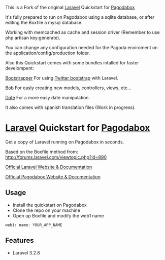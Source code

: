 This is a Fork of the original [Laravel](http://laravel.com) Quickstart for [Pagodabox](https://pagodabox.com/)

It's fully prepared to run on Pagodabox using a sqlite database, or after editing the Boxfile a mysql database. 

Working with memcached as cache and session driver (Remember to use php artisan key:generate).

You can change any configuration needed for the Pagoda enviroment on the application/config/production folder.

Also this Quickstart comes with some bundles intalled for faster develompent:

[Bootstrapper](https://github.com/patricktalmadge/bootstrapper) For using [Twitter bootstrap](http://twitter.github.com/bootstrap/) with Laravel.

[Bob](http://daylerees.github.com/laravel-bob/) For easly creating new models, controllers, views, etc...

[Date](https://github.com/swt83/laravel-date) For a more easy date manipulation.

It also comes with spanish translation files (Work in progress).


# [Laravel](http://laravel.com) Quickstart for [Pagodabox](https://pagodabox.com/)

Get a copy of Laravel running on Pagodabox in seconds.

Based on the Boxfile method from: http://forums.laravel.com/viewtopic.php?id=890

[Official Laravel Website & Documentation](http://laravel.com)

[Official Pagodabox Website & Documentation](https://pagodabox.com/)

## Usage

- Install the quickstart on Pagodabox
- Clone the repo on your machine
- Open up Boxfile and modify the web1 name

``web1:
  name: YOUR_APP_NAME``

## Features

- Laravel 3.2.8